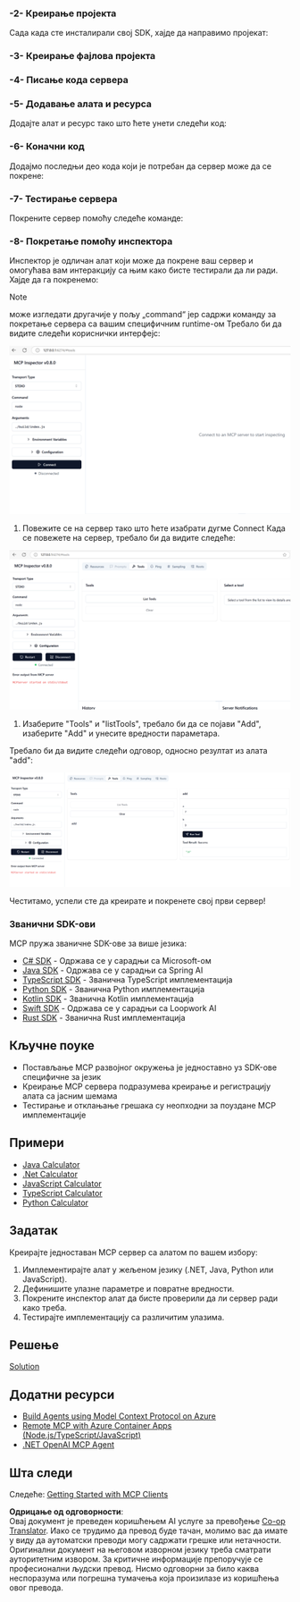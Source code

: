 <!--
CO_OP_TRANSLATOR_METADATA:
{
  "original_hash": "4d5b044c0924d393af3066e03d7d89c5",
  "translation_date": "2025-07-16T09:52:41+00:00",
  "source_file": "03-GettingStarted/01-first-server/README.md",
  "language_code": "sr"
}
-->
### -2- Креирање пројекта

Сада када сте инсталирали свој SDK, хајде да направимо пројекат:

### -3- Креирање фајлова пројекта

### -4- Писање кода сервера

### -5- Додавање алата и ресурса

Додајте алат и ресурс тако што ћете унети следећи код:

### -6- Коначни код

Додајмо последњи део кода који је потребан да сервер може да се покрене:

### -7- Тестирање сервера

Покрените сервер помоћу следеће команде:

### -8- Покретање помоћу инспектора

Инспектор је одличан алат који може да покрене ваш сервер и омогућава вам интеракцију са њим како бисте тестирали да ли ради. Хајде да га покренемо:
> [!NOTE]
> може изгледати другачије у пољу „command“ јер садржи команду за покретање сервера са вашим специфичним runtime-ом
Требало би да видите следећи кориснички интерфејс:

![Connect](/03-GettingStarted/01-first-server/assets/connect.png)

1. Повежите се на сервер тако што ћете изабрати дугме Connect
  Када се повежете на сервер, требало би да видите следеће:

  ![Connected](/03-GettingStarted/01-first-server/assets/connected.png)

1. Изаберите "Tools" и "listTools", требало би да се појави "Add", изаберите "Add" и унесите вредности параметара.

  Требало би да видите следећи одговор, односно резултат из алата "add":

  ![Result of running add](/03-GettingStarted/01-first-server/assets/ran-tool.png)

Честитамо, успели сте да креирате и покренете свој први сервер!

### Званични SDK-ови

MCP пружа званичне SDK-ове за више језика:

- [C# SDK](https://github.com/modelcontextprotocol/csharp-sdk) - Одржава се у сарадњи са Microsoft-ом
- [Java SDK](https://github.com/modelcontextprotocol/java-sdk) - Одржава се у сарадњи са Spring AI
- [TypeScript SDK](https://github.com/modelcontextprotocol/typescript-sdk) - Званична TypeScript имплементација
- [Python SDK](https://github.com/modelcontextprotocol/python-sdk) - Званична Python имплементација
- [Kotlin SDK](https://github.com/modelcontextprotocol/kotlin-sdk) - Званична Kotlin имплементација
- [Swift SDK](https://github.com/modelcontextprotocol/swift-sdk) - Одржава се у сарадњи са Loopwork AI
- [Rust SDK](https://github.com/modelcontextprotocol/rust-sdk) - Званична Rust имплементација

## Кључне поуке

- Постављање MCP развојног окружења је једноставно уз SDK-ове специфичне за језик
- Креирање MCP сервера подразумева креирање и регистрацију алата са јасним шемама
- Тестирање и отклањање грешака су неопходни за поуздане MCP имплементације

## Примери

- [Java Calculator](../samples/java/calculator/README.md)
- [.Net Calculator](../../../../03-GettingStarted/samples/csharp)
- [JavaScript Calculator](../samples/javascript/README.md)
- [TypeScript Calculator](../samples/typescript/README.md)
- [Python Calculator](../../../../03-GettingStarted/samples/python)

## Задатак

Креирајте једноставан MCP сервер са алатом по вашем избору:

1. Имплементирајте алат у жељеном језику (.NET, Java, Python или JavaScript).
2. Дефинишите улазне параметре и повратне вредности.
3. Покрените инспектор алат да бисте проверили да ли сервер ради како треба.
4. Тестирајте имплементацију са различитим улазима.

## Решење

[Solution](./solution/README.md)

## Додатни ресурси

- [Build Agents using Model Context Protocol on Azure](https://learn.microsoft.com/azure/developer/ai/intro-agents-mcp)
- [Remote MCP with Azure Container Apps (Node.js/TypeScript/JavaScript)](https://learn.microsoft.com/samples/azure-samples/mcp-container-ts/mcp-container-ts/)
- [.NET OpenAI MCP Agent](https://learn.microsoft.com/samples/azure-samples/openai-mcp-agent-dotnet/openai-mcp-agent-dotnet/)

## Шта следи

Следеће: [Getting Started with MCP Clients](../02-client/README.md)

**Одрицање од одговорности**:  
Овај документ је преведен коришћењем AI услуге за превођење [Co-op Translator](https://github.com/Azure/co-op-translator). Иако се трудимо да превод буде тачан, молимо вас да имате у виду да аутоматски преводи могу садржати грешке или нетачности. Оригинални документ на његовом изворном језику треба сматрати ауторитетним извором. За критичне информације препоручује се професионални људски превод. Нисмо одговорни за било каква неспоразума или погрешна тумачења која произилазе из коришћења овог превода.